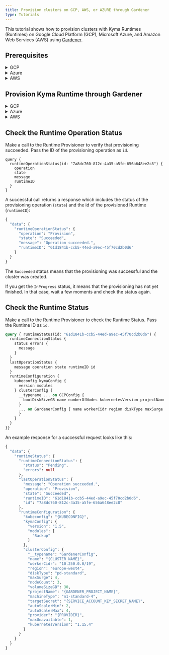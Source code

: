 ```yaml
---
title: Provision clusters on GCP, AWS, or AZURE through Gardener
type: Tutorials
---
```


This tutorial shows how to provision clusters with Kyma Runtimes (Runtimes) on Google Cloud Platform (GCP), Microsoft Azure, and Amazon Web Services (AWS) using [Gardener](https://dashboard.garden.canary.k8s.ondemand.com).

## Prerequisites

<div tabs name="Prerequisites" group="Provisioning-Gardener">
  <details>
  <summary>
  GCP
  </summary>
  
  - Existing project on GCP
  - Existing project on Gardener
  - Service account for GCP with the following roles:
      * Service Account Admin
      * Service Account Token Creator
      * Service Account User
      * Compute Admin
  - Key generated for your service account downloaded in the `json` format
  </details>
  
  <details>
  <summary>
  Azure
  </summary>
  
  - Existing project on Gardener
  - Valid Azure Subscription with the Contributor role and the Subscription ID 
  - Existing App registration on Azure and its following credentials:
    * Application ID (Client ID)
    * Directory ID (Tenant ID)
    * Client secret (application password)

  </details>
  
  <details>
  <summary>
  AWS
  </summary>
  
    
  </details>
</div>

## Provision Kyma Runtime through Gardener

<div tabs name="Provisioning" group="Provisioning-Gardener">
  <details>
  <summary>
  GCP
  </summary>

  To provision Kyma Runtime on GCP, follow these steps:

  1. Access your project on [Gardener](https://dashboard.garden.canary.k8s.ondemand.com).

  2. In the **Secrets** tab, add a new Google Secret for GCP. Use the `json` file with the service account key you downloaded from GCP.

  3. In the **Members** tab, create a service account for Gardener. 

  4. Download the service account configuration (`kubeconfig.yaml`) and use it to create a Secret in the `compass-system` Namespace.

  5. Make a call to the Runtime Provisioner to create a cluster on GCP.

      > **NOTE:** To access the Runtime Provisioner, make a call from another Pod in the cluster containing the Runtime Provisioner or forward the port on which the GraphQL Server is listening.
    
      > **NOTE:** The cluster name must not be longer than 21 characters.                                                                    
                                                                          
      ```graphql
      mutation { provisionRuntime(id:"61d1841b-ccb5-44ed-a9ec-45f70cd2b0d6" config: {
        clusterConfig: {
          gardenerConfig: {
            name: "{CLUSTER_NAME}" 
            projectName: "{GARDENER_PROJECT_NAME}" 
            kubernetesVersion: "1.15.4"
            diskType: "pd-standard"
            volumeSizeGB: 30
            nodeCount: 3
            machineType: "n1-standard-4"
            region: "europe-west4"
            provider: "gcp"
              seed: "gcp-eu1"
            targetSecret: "{GCP_SERVICE_ACCOUNT_KEY_SECRET_NAME}"
            workerCidr: "10.250.0.0/19"
            autoScalerMin: 2
            autoScalerMax: 4
            maxSurge: 4
            maxUnavailable: 1
            providerSpecificConfig: { 
              gcpConfig: {
                zone: "europe-west4-a"
              }
            }
          }
        }
        kymaConfig: {
          version: "1.5"
          modules: Backup
        }
        credentials: {
          secretName: "{GAREDENER_SERVICE_ACCOUNT_CONFIGURATION_SECERT_NAME}" 
        }
      }
      )}
      ```
    
      A successful call returns the ID of the provisioning operation:
    
      ```grahpql
      {
        "data": {
          "provisionRuntime": "7a8dc760-812c-4a35-a5fe-656a648ee2c8"
        }
      }
      ```
    
      The operation of provisioning is asynchronous. Use the provisioning operation ID to check the Runtime Operation Status and verify that the provisioning was successful.
  </details>

  <details>
  <summary>
  Azure
  </summary>

  To provision Kyma Runtime on Azure, follow these steps:

  1. Access your project on [Gardener](https://dashboard.garden.canary.k8s.ondemand.com).

  2. In the **Secrets** tab, add a new Google Secret for Azure. Use the credentials you got from Azure.

  3. In the **Members** tab, create a service account for Gardener. 

  4. Download the service account configuration (`kubeconfig.yaml`) and use it to create a Secret in the `compass-system` Namespace.

  5. Make a call to the Runtime Provisioner to create a cluster on Azure.

      > **NOTE:** To access the Runtime Provisioner, make a call from another Pod in the cluster containing the Runtime Provisioner or forward the port on which the GraphQL Server is listening.
    
      > **NOTE:** The cluster name must not be longer than 21 characters.                                                                    
                                                                          
      ```graphql
      mutation { provisionRuntime(id:"61d1841b-ccb5-44ed-a9ec-45f70cd1b0d3" config: {
        clusterConfig: {
          gardenerConfig: {
            name: "{CLUSTER_NAME}"
            projectName: "{GARDENER_PROJECT_NAME}"
            kubernetesVersion: "1.15.4"
            diskType: "Standard_LRS"
            volumeSizeGB: 35
            nodeCount: 3
            machineType: "Standard_D2_v3"
            region: "westeurope"
            provider: "azure"
            seed: "az-eu1"
            targetSecret: "{AZURE_APP_REGISTRATION_CLIENT_SECRET}"
            workerCidr: "10.250.0.0/19"
            autoScalerMin: 2
            autoScalerMax: 4
            maxSurge: 4
            maxUnavailable: 1
            providerSpecificConfig: { 
              azureConfig: {
                vnetCidr: "10.250.0.0/19"
              }
            }
          }
        }
        kymaConfig: {
          version: "1.5"
          modules: Backup
        }
        credentials: {
          secretName: "{GARDENER_SERVICE_ACCOUNT_CONFIGURATION_SECRET_NAME}"
        }
      }
      )}
      ```
    
      A successful call returns the ID of the provisioning operation:
    
      ```grahpql
      {
        "data": {
          "provisionRuntime": "af0c8122-27ee-4a36-afa5-6e26c39929f2"
        }
      }
      ```
    
      The operation of provisioning is asynchronous. Use the provisioning operation ID to check the Runtime Operation Status and verify that the provisioning was successful.
  </details>
  
  <details>
    <summary>
    AWS
    </summary>
      
    
  </details>
    
</div>

## Check the Runtime Operation Status

Make a call to the Runtime Provisioner to verify that provisioning succeeded. Pass the ID of the provisioning operation as `id`.

```grahpql
query { 
  runtimeOperationStatus(id: "7a8dc760-812c-4a35-a5fe-656a648ee2c8") { 
    operation 
    state 
    message 
    runtimeID
  } 
}
```

A successful call returns a response which includes the status of the provisioning operation (`state`) and the id of the provisioned Runtime (`runtimeID`):

```graphql
{
  "data": {
    "runtimeOperationStatus": {
      "operation": "Provision",
      "state": "Succeeded",
      "message": "Operation succeeded.",
      "runtimeID": "61d1841b-ccb5-44ed-a9ec-45f70cd2b0d6"
    }
  }
}
```

The `Succeeded` status means that the provisioning was successful and the cluster was created.

If you get the `InProgress` status, it means that the provisioning has not yet finished. In that case, wait a few moments and check the status again. 

## Check the Runtime Status

Make a call to the Runtime Provisioner to check the Runtime Status. Pass the Runtime ID as `id`. 

```graphql
query { runtimeStatus(id: "61d1841b-ccb5-44ed-a9ec-45f70cd2b0d6") {
  runtimeConnectionStatus {
    status errors {
      message
    } 
  } 
  lastOperationStatus {
    message operation state runtimeID id
  } 
  runtimeConfiguration {
    kubeconfig kymaConfig {
      version modules 
    } clusterConfig {
      __typename ... on GCPConfig {
        bootDiskSizeGB name numberOfNodes kubernetesVersion projectName machineType zone region 
      }
      ... on GardenerConfig { name workerCidr region diskType maxSurge nodeCount volumeSizeGB projectName machineType targetSecret autoScalerMin autoScalerMax provider maxUnavailable kubernetesVersion 
      } 
    } 
  } 
}}
```

An example response for a successful request looks like this:

```graphql
{
  "data": {
    "runtimeStatus": {
      "runtimeConnectionStatus": {
        "status": "Pending",
        "errors": null
      },
      "lastOperationStatus": {
        "message": "Operation succeeded.",
        "operation": "Provision",
        "state": "Succeeded",
        "runtimeID": "61d1841b-ccb5-44ed-a9ec-45f70cd2b0d6",
        "id": "7a8dc760-812c-4a35-a5fe-656a648ee2c8"
      },
      "runtimeConfiguration": {
        "kubeconfig": "{KUBECONFIG}",
        "kymaConfig": {
          "version": "1.5",
          "modules": [
            "Backup"
          ]
        },
        "clusterConfig": {
          "__typename": "GardenerConfig",
          "name": "{CLUSTER_NAME}",
          "workerCidr": "10.250.0.0/19",
          "region": "europe-west4",
          "diskType": "pd-standard",
          "maxSurge": 4,
          "nodeCount": 3,
          "volumeSizeGB": 30,
          "projectName": "{GARDENER_PROJECT_NAME}",
          "machineType": "n1-standard-4",
          "targetSecret": "{SERVICE_ACCOUNT_KEY_SECRET_NAME}",
          "autoScalerMin": 2,
          "autoScalerMax": 4,
          "provider": "{PROVIDER}",
          "maxUnavailable": 1,
          "kubernetesVersion": "1.15.4"
        }
      }
    }
  }
}
```